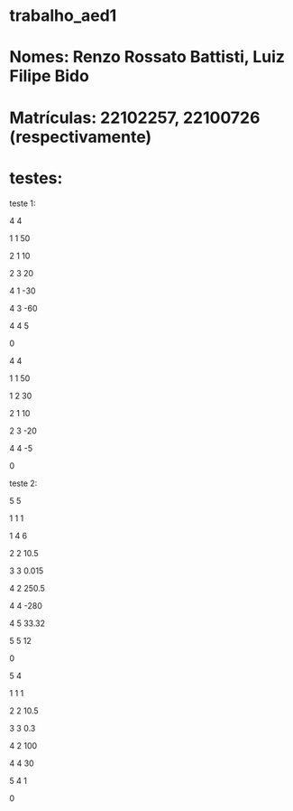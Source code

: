 ﻿# trabalho_aed1
# Nomes: Renzo Rossato Battisti, Luiz Filipe Bido
# Matrículas: 22102257, 22100726 (respectivamente)

# testes:
teste 1:

4 4

1 1 50

2 1 10

2 3 20

4 1 -30

4 3 -60

4 4 5

0

4 4

1 1 50

1 2 30

2 1 10

2 3 -20

4 4 -5

0

teste 2:

5 5

1 1 1

1 4 6

2 2 10.5

3 3 0.015

4 2 250.5

4 4 -280

4 5 33.32

5 5 12

0

5 4

1 1 1

2 2 10.5

3 3 0.3

4 2 100

4 4 30

5 4 1

0
